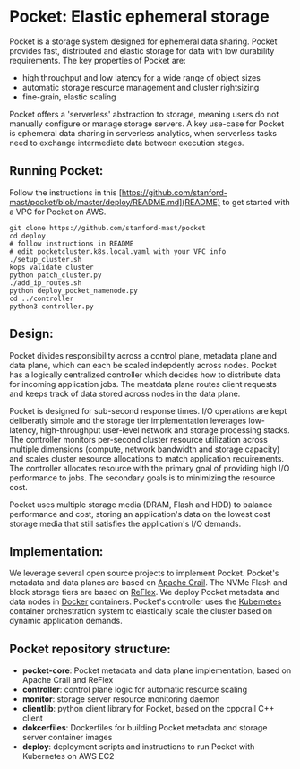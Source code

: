 # Pocket: Elastic ephemeral storage

Pocket is a storage system designed for ephemeral data sharing. Pocket provides fast, distributed and elastic storage for data with low durability requirements.
The key properties of Pocket are:

* high throughput and low latency for a wide range of object sizes
* automatic storage resource management and cluster rightsizing
* fine-grain, elastic scaling 
	
Pocket offers a 'serverless' abstraction to storage, meaning users do not manually configure or manage storage servers. A key use-case for Pocket is ephemeral data sharing in serverless analytics, when serverless tasks need to exchange intermediate data between execution stages. 


## Running Pocket:

Follow the instructions in this [https://github.com/stanford-mast/pocket/blob/master/deploy/README.md](README) to get started with a VPC for Pocket on AWS. 

```
git clone https://github.com/stanford-mast/pocket
cd deploy
# follow instructions in README
# edit pocketcluster.k8s.local.yaml with your VPC info
./setup_cluster.sh
kops validate cluster
python patch_cluster.py
./add_ip_routes.sh
python deploy_pocket_namenode.py 
cd ../controller
python3 controller.py
```


## Design: 

Pocket divides responsibility across a control plane, metadata plane and data plane, which can each be scaled indepdently across nodes. Pocket has a logically centralized controller which decides how to distribute data for incoming application jobs. The meatdata plane routes client requests and keeps track of data stored across nodes in the data plane.

Pocket is designed for sub-second response times. I/O operations are kept deliberatly simple and the storage tier implementation leverages low-latency, high-throughput user-level network and storage processing stacks. The controller monitors per-second cluster resource utilization across multiple dimensions (compute, network bandwidth and storage capacity) and scales cluster resource allocations to match application requirements. The controller allocates resource with the primary goal of providing high I/O performance to jobs. The secondary goals is to minimizing the resource cost. 

Pocket uses multiple storage media (DRAM, Flash and HDD) to balance performance and cost, storing an application's data on the lowest cost storage media that still satisfies the application's I/O demands.


## Implementation:

We leverage several open source projects to implement Pocket. Pocket's metadata and data planes are based on [Apache Crail](http://crail.io). The NVMe Flash and block  storage tiers are based on [ReFlex](https://github.com/stanford-mast/reflex). We deploy Pocket metadata and data nodes in [Docker](https://www.docker.com/) containers. Pocket's controller uses the [Kubernetes](https://kubernetes.io) container orchestration system to elastically scale the cluster based on dynamic application demands.


## Pocket repository structure: 

* **pocket-core**: Pocket metadata and data plane implementation, based on Apache Crail and ReFlex
* **controller**: control plane logic for automatic resource scaling 
* **monitor**: storage server resource monitoring daemon 
* **clientlib**: python client library for Pocket, based on the cppcrail C++ client
* **dokcerfiles**: Dockerfiles for building Pocket metadata and storage server container images 
* **deploy**: deployment scripts and instructions to run Pocket with Kubernetes on AWS EC2

